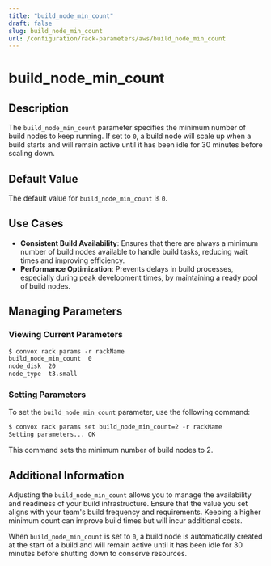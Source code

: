```yaml
---
title: "build_node_min_count"
draft: false
slug: build_node_min_count
url: /configuration/rack-parameters/aws/build_node_min_count
---
```


# build_node_min_count

## Description
The `build_node_min_count` parameter specifies the minimum number of build nodes to keep running. If set to `0`, a build node will scale up when a build starts and will remain active until it has been idle for 30 minutes before scaling down.

## Default Value
The default value for `build_node_min_count` is `0`.

## Use Cases
- **Consistent Build Availability**: Ensures that there are always a minimum number of build nodes available to handle build tasks, reducing wait times and improving efficiency.
- **Performance Optimization**: Prevents delays in build processes, especially during peak development times, by maintaining a ready pool of build nodes.

## Managing Parameters

### Viewing Current Parameters
```html
$ convox rack params -r rackName
build_node_min_count  0
node_disk  20
node_type  t3.small
```

### Setting Parameters
To set the `build_node_min_count` parameter, use the following command:
```html
$ convox rack params set build_node_min_count=2 -r rackName
Setting parameters... OK
```
This command sets the minimum number of build nodes to 2.

## Additional Information
Adjusting the `build_node_min_count` allows you to manage the availability and readiness of your build infrastructure. Ensure that the value you set aligns with your team's build frequency and requirements. Keeping a higher minimum count can improve build times but will incur additional costs.

When `build_node_min_count` is set to `0`, a build node is automatically created at the start of a build and will remain active until it has been idle for 30 minutes before shutting down to conserve resources.
